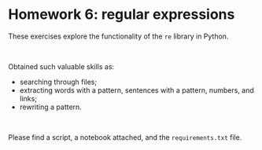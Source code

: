 # Homework 6: regular expressions

These exercises explore the functionality of the `re` library in Python. 

<br />

Obtained such valuable skills as:
- searching through files;
- extracting words with a pattern, sentences with a pattern, numbers, and links;
- rewriting a pattern.

<br />

Please find a script, a notebook attached, and the `requirements.txt` file.
